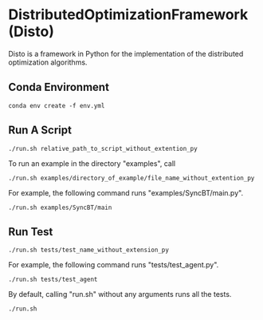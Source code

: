 # DistributedOptimizationFramework (Disto)
Disto is a framework in Python for the implementation of the distributed optimization algorithms.

## Conda Environment

    conda env create -f env.yml

## Run A Script

    ./run.sh relative_path_to_script_without_extention_py

To run an example in the directory "examples", call

    ./run.sh examples/directory_of_example/file_name_without_extention_py

For example, the following command runs "examples/SyncBT/main.py".

    ./run.sh examples/SyncBT/main


## Run Test

    ./run.sh tests/test_name_without_extension_py

For example, the following command runs "tests/test_agent.py".

    ./run.sh tests/test_agent

By default, calling "run.sh" without any arguments runs all the tests.

    ./run.sh
